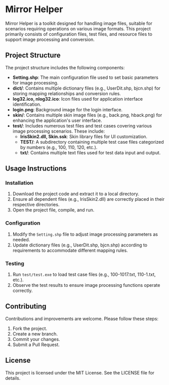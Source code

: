 # Mirror Helper

Mirror Helper is a toolkit designed for handling image files, suitable for scenarios requiring operations on various image formats. This project primarily consists of configuration files, test files, and resource files to support image processing and conversion.

## Project Structure

The project structure includes the following components:

- **Setting.shp**: The main configuration file used to set basic parameters for image processing.
- **dict/**: Contains multiple dictionary files (e.g., UserDit.shp, bjcn.shp) for storing mapping relationships and conversion rules.
- **log32.ico, nlog32.ico**: Icon files used for application interface identification.
- **login.png**: Background image for the login interface.
- **skin/**: Contains multiple skin image files (e.g., back.png, hback.png) for enhancing the application's user interface.
- **test/**: Includes numerous test files and test cases covering various image processing scenarios. These include:
  - **IrisSkin2.dll, Skin.ssk**: Skin library files for UI customization.
  - **TEST/**: A subdirectory containing multiple test case files categorized by numbers (e.g., 100, 110, 120, etc.).
  - **txt/**: Contains multiple text files used for test data input and output.

## Usage Instructions

### Installation

1. Download the project code and extract it to a local directory.
2. Ensure all dependent files (e.g., IrisSkin2.dll) are correctly placed in their respective directories.
3. Open the project file, compile, and run.

### Configuration

1. Modify the `Setting.shp` file to adjust image processing parameters as needed.
2. Update dictionary files (e.g., UserDit.shp, bjcn.shp) according to requirements to accommodate different mapping rules.

### Testing

1. Run `test/test.exe` to load test case files (e.g., 100-1017.txt, 110-1.txt, etc.).
2. Observe the test results to ensure image processing functions operate correctly.

## Contributing

Contributions and improvements are welcome. Please follow these steps:

1. Fork the project.
2. Create a new branch.
3. Commit your changes.
4. Submit a Pull Request.

## License

This project is licensed under the MIT License. See the LICENSE file for details.